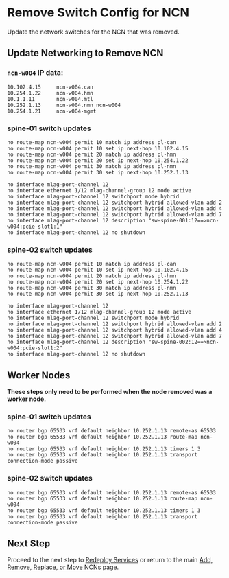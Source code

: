 # Remove Switch Config for NCN

Update the network switches for the NCN that was removed.

## Update Networking to Remove NCN

### `ncn-w004` IP data:
```
10.102.4.15     ncn-w004.can
10.254.1.22     ncn-w004.hmn
10.1.1.11       ncn-w004.mtl
10.252.1.13     ncn-w004.nmn ncn-w004
10.254.1.21     ncn-w004-mgmt
```

### spine-01 switch updates
```
no route-map ncn-w004 permit 10 match ip address pl-can
no route-map ncn-w004 permit 10 set ip next-hop 10.102.4.15
no route-map ncn-w004 permit 20 match ip address pl-hmn
no route-map ncn-w004 permit 20 set ip next-hop 10.254.1.22
no route-map ncn-w004 permit 30 match ip address pl-nmn
no route-map ncn-w004 permit 30 set ip next-hop 10.252.1.13

no interface mlag-port-channel 12
no interface ethernet 1/12 mlag-channel-group 12 mode active
no interface mlag-port-channel 12 switchport mode hybrid
no interface mlag-port-channel 12 switchport hybrid allowed-vlan add 2
no interface mlag-port-channel 12 switchport hybrid allowed-vlan add 4
no interface mlag-port-channel 12 switchport hybrid allowed-vlan add 7
no interface mlag-port-channel 12 description "sw-spine-001:12==>ncn-w004:pcie-slot1:1"
no interface mlag-port-channel 12 no shutdown
```

### spine-02 switch updates
```
no route-map ncn-w004 permit 10 match ip address pl-can
no route-map ncn-w004 permit 10 set ip next-hop 10.102.4.15
no route-map ncn-w004 permit 20 match ip address pl-hmn
no route-map ncn-w004 permit 20 set ip next-hop 10.254.1.22
no route-map ncn-w004 permit 30 match ip address pl-nmn
no route-map ncn-w004 permit 30 set ip next-hop 10.252.1.13

no interface mlag-port-channel 12
no interface ethernet 1/12 mlag-channel-group 12 mode active
no interface mlag-port-channel 12 switchport mode hybrid
no interface mlag-port-channel 12 switchport hybrid allowed-vlan add 2
no interface mlag-port-channel 12 switchport hybrid allowed-vlan add 4
no interface mlag-port-channel 12 switchport hybrid allowed-vlan add 7
no interface mlag-port-channel 12 description "sw-spine-002:12==>ncn-w004:pcie-slot1:2"
no interface mlag-port-channel 12 no shutdown
```

## Worker Nodes

**These steps only need to be performed when the node removed was a worker node.**

### spine-01 switch updates
```
no router bgp 65533 vrf default neighbor 10.252.1.13 remote-as 65533
no router bgp 65533 vrf default neighbor 10.252.1.13 route-map ncn-w004
no router bgp 65533 vrf default neighbor 10.252.1.13 timers 1 3
no router bgp 65533 vrf default neighbor 10.252.1.13 transport connection-mode passive
```

### spine-02 switch updates
```
no router bgp 65533 vrf default neighbor 10.252.1.13 remote-as 65533
no router bgp 65533 vrf default neighbor 10.252.1.13 route-map ncn-w004
no router bgp 65533 vrf default neighbor 10.252.1.13 timers 1 3
no router bgp 65533 vrf default neighbor 10.252.1.13 transport connection-mode passive
```

## Next Step

Proceed to the next step to [Redeploy Services](Redeploy_Services.md) or return to the main [Add, Remove, Replace, or Move NCNs](../Add_Remove_Replace_NCNs.md) page.
